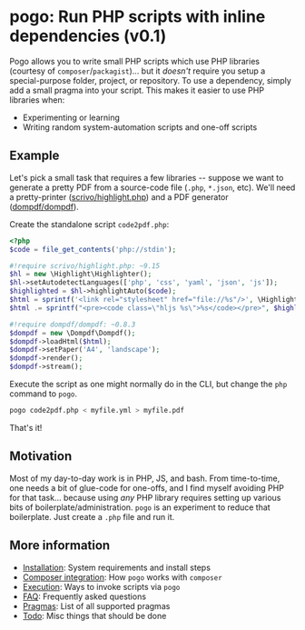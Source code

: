 # pogo: Run PHP scripts with inline dependencies (v0.1)

Pogo allows you to write small PHP scripts which use PHP libraries (courtesy
of `composer`/`packagist`)...  but it *doesn't* require you setup a
special-purpose folder, project, or repository.  To use a dependency, simply
add a small pragma into your script.  This makes it easier to use PHP
libraries when:

* Experimenting or learning
* Writing random system-automation scripts and one-off scripts

## Example

Let's pick a small task that requires a few libraries -- suppose we want
to generate a pretty PDF from a source-code file (`.php`, `*.json`, etc).
We'll need a pretty-printer ([scrivo/highlight.php](https://github.com/scrivo/highlight.php))
and a PDF generator ([dompdf/dompdf](https://github.com/dompdf/dompdf)).

Create the standalone script `code2pdf.php`:

```php
<?php
$code = file_get_contents('php://stdin');

#!require scrivo/highlight.php: ~9.15
$hl = new \Highlight\Highlighter();
$hl->setAutodetectLanguages(['php', 'css', 'yaml', 'json', 'js']);
$highlighted = $hl->highlightAuto($code);
$html = sprintf('<link rel="stylesheet" href="file://%s"/>', \HighlightUtilities\getStyleSheetPath('sunburst.css'));
$html .= sprintf("<pre><code class=\"hljs %s\">%s</code></pre>", $highlighted->language, $highlighted->value);

#!require dompdf/dompdf: ~0.8.3
$dompdf = new \Dompdf\Dompdf();
$dompdf->loadHtml($html);
$dompdf->setPaper('A4', 'landscape');
$dompdf->render();
$dompdf->stream();
```

Execute the script as one might normally do in the CLI, but change the `php` command to `pogo`.

```bash
pogo code2pdf.php < myfile.yml > myfile.pdf
```

That's it!

## Motivation

Most of my day-to-day work is in PHP, JS, and bash.  From time-to-time, one
needs a bit of glue-code for one-offs, and I find myself avoiding PHP for
that task...  because using *any* PHP library requires setting up various
bits of boilerplate/administration.  `pogo` is an experiment to reduce that
boilerplate.  Just create a `.php` file and run it.

## More information

* [Installation](docs/install.md): System requirements and install steps
* [Composer integration](docs/composer.md): How `pogo` works with `composer`
* [Execution](docs/exec.md): Ways to invoke scripts via `pogo`
* [FAQ](docs/faq.md): Frequently asked questions
* [Pragmas](docs/pragmas.md): List of all supported pragmas
* [Todo](docs/todo.md): Misc things that should be done
